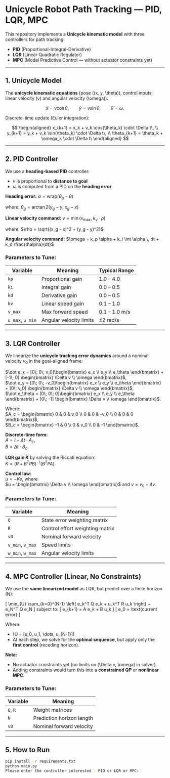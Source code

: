 # Unicycle Robot Path Tracking — PID, LQR, MPC

This repository implements a **Unicycle kinematic model** with three controllers for path tracking:  
- **PID** (Proportional-Integral-Derivative)  
- **LQR** (Linear Quadratic Regulator)  
- **MPC** (Model Predictive Control — without actuator constraints yet)  

---

## 1. Unicycle Model

The **unicycle kinematic equations** (pose \((x, y, \theta)\), control inputs: linear velocity \(v\) and angular velocity \(\omega\)):

$$
\dot{x} = v\cos\theta,\qquad
\dot{y} = v\sin\theta,\qquad
\dot{\theta} = \omega.
$$

Discrete-time update (Euler integration):

$$
\begin{aligned}
x_{k+1} = x_k + v_k \cos(\theta_k) \cdot \Delta t\, \\
y_{k+1} = y_k + v_k \sin(\theta_k) \cdot \Delta t\, \\
\theta_{k+1} = \theta_k + \omega_k \cdot \Delta t\
\end{aligned}
$$

---

## 2. PID Controller

We use a **heading-based PID** controller:

- $v$ is proportional to **distance to goal**
- $\omega$ is computed from a PID on the **heading error**

**Heading error:**
$\alpha = \text{wrap}(\theta_g - \theta)$  

where:
$\theta_g = \arctan2(y_g - y, \; x_g - x)$  

**Linear velocity command:**
$v = \min(v_{\text{max}},\; k_v \cdot \rho)$  

where:
$\rho = \sqrt{(x_g - x)^2 + (y_g - y)^2}$  

**Angular velocity command:**
$\omega = k_p \alpha + k_i \int \alpha \, dt + k_d \frac{d\alpha}{dt}$


### Parameters to Tune:
| Variable | Meaning | Typical Range |
|----------|---------|---------------|
| `kp` | Proportional gain | 1.0 – 4.0 |
| `ki` | Integral gain | 0.0 – 0.5 |
| `kd` | Derivative gain | 0.0 – 0.5 |
| `kv` | Linear speed gain | 0.1 – 1.0 |
| `v_max` | Max forward speed | 0.1 – 1.0 m/s |
| `u_max`, `u_min` | Angular velocity limits | ±2 rad/s |

---

## 3. LQR Controller

We linearize the **unicycle tracking error dynamics** around a nominal velocity $v_0$ in the goal-aligned frame:

$\dot e_x = [0\; 0\; v_0]\begin{bmatrix} e_x \\ e_y \\ e_\theta \end{bmatrix} + [-1\; 0] \begin{bmatrix} \Delta v \\ \omega \end{bmatrix}$,  
$\dot e_y = [0\; 0\; -v_0]\begin{bmatrix} e_x \\ e_y \\ e_\theta \end{bmatrix} + [0\; v_0] \begin{bmatrix} \Delta v \\ \omega \end{bmatrix}$,  
$\dot e_\theta = [0\; 0\; 0]\begin{bmatrix} e_x \\ e_y \\ e_\theta \end{bmatrix} + [0\; -1] \begin{bmatrix} \Delta v \\ \omega \end{bmatrix}$.

Where:  
$A_c = \begin{bmatrix} 0 & 0 & v_0 \\ 0 & 0 & -v_0 \\ 0 & 0 & 0 \end{bmatrix}$,  
$B_c = \begin{bmatrix} -1 & 0 \\ 0 & v_0 \\ 0 & -1 \end{bmatrix}$.

**Discrete-time form:**  
$A = I + \Delta t \cdot A_c$,  
$B = \Delta t \cdot B_c$.

**LQR gain $K$** by solving the Riccati equation:  
$K = (R + B^T P B)^{-1} (B^T P A)$.

**Control law:**  
$u = -K e$, where  
$u = \begin{bmatrix} \Delta v \\ \omega \end{bmatrix}$ and $v = v_0 + \Delta v$.

### Parameters to Tune:
| Variable | Meaning |
|----------|---------|
| `Q` | State error weighting matrix |
| `R` | Control effort weighting matrix |
| `v0` | Nominal forward velocity |
| `v_min`, `v_max` | Speed limits |
| `w_min`, `w_max` | Angular velocity limits |

---

## 4. MPC Controller (Linear, No Constraints)

We use the **same linearized model** as LQR, but predict over a finite horizon \(N\):

\[
\min_{U} \sum_{k=0}^{N-1} \left( e_k^T Q e_k + u_k^T R u_k \right) + e_N^T Q e_N
\]
subject to:
\[
e_{k+1} = A e_k + B u_k
\]
\[
e_0 = \text{current error}
\]

Where:
- \(U = [u_0, u_1, \dots, u_{N-1}]\)  
- At each step, we solve for the **optimal sequence**, but apply only the **first control** (receding horizon).

**Note:**  
- No actuator constraints yet (no limits on \(\Delta v, \omega\) in solver).  
- Adding constraints would turn this into a **constrained QP** or **nonlinear MPC**.

### Parameters to Tune:
| Variable | Meaning |
|----------|---------|
| `Q`, `R` | Weight matrices |
| `N` | Prediction horizon length |
| `v0` | Nominal forward velocity |

---

## 5. How to Run

```bash
pip install -r requirements.txt
python main.py
Please enter the controller interested - PID or LQR or MPC:

